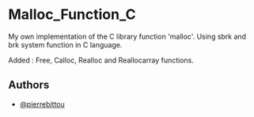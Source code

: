 
# Malloc_Function_C

My own implementation of the C library function 'malloc'. Using sbrk and brk system function in C language.


Added : Free, Calloc, Realloc and Reallocarray functions.

## Authors

- [@pierrebittou](https://www.github.com/pierrebittou)


